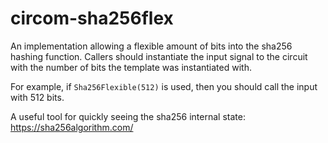 # circom-sha256flex
An implementation allowing a flexible amount of bits into the sha256 hashing function. Callers should instantiate the input signal to the circuit with the number of bits the template was instantiated with.

For example, if `Sha256Flexible(512)` is used, then you should call the input with 512 bits.

A useful tool for quickly seeing the sha256 internal state: https://sha256algorithm.com/
